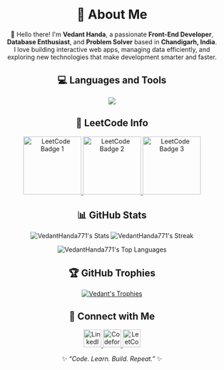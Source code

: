 <div align="center">

# 💫 About Me  
👋 Hello there! I'm **Vedant Handa**, a passionate **Front-End Developer**, **Database Enthusiast**, and **Problem Solver** based in **Chandigarh, India**.  
I love building interactive web apps, managing data efficiently, and exploring new technologies that make development smarter and faster.  

## 💻 Languages and Tools
<p align="center">
  <img src="https://skillicons.dev/icons?i=html,css,js,react,nodejs,express,mysql,mongodb,git,github,java,python" />
</p>

## 🧩 LeetCode Info
<a href="https://leetcode.com/u/anonymus771/" target="_blank">
  <img src="https://leetcode.com/static/images/badges/2024/gif/2024-10.gif" alt="LeetCode Badge 1" height="130" />
</a>
<a href="https://leetcode.com/u/anonymus771/" target="_blank">
  <img src="https://assets.leetcode.com/static_assets/others/200.gif" alt="LeetCode Badge 2" height="130" />
</a>
<a href="https://leetcode.com/u/anonymus771/" target="_blank">
  <img src="https://assets.leetcode.com/static_assets/others/25100.gif" alt="LeetCode Badge 3" height="130" />
</a>


## 📊 GitHub Stats  

<p align="center">
  <img src="https://github-readme-stats.vercel.app/api?username=VedantHanda771&theme=default&show_icons=true&hide_border=true&count_private=true" alt="VedantHanda771's Stats" />
  <img src="https://github-readme-streak-stats.herokuapp.com/?user=VedantHanda771&theme=default&hide_border=true" alt="VedantHanda771's Streak" />
</p>

<p align="center">
  <img src="https://github-readme-stats.vercel.app/api/top-langs/?username=VedantHanda771&theme=default&show_icons=true&hide_border=true&layout=compact" alt="VedantHanda771's Top Languages" />
</p>



## 🏆 GitHub Trophies  
<a href="https://github.com/ryo-ma/github-profile-trophy">
  <img src="https://github-profile-trophy.vercel.app/?username=VedantHanda771&margin-w=10&margin-h=10&theme=flat&no-frame=true" alt="Vedant's Trophies" />
</a>




## 🤝 Connect with Me
<p align="center">
  <a href="https://linkedin.com/in/vedanthanda" target="_blank">
    <img src="https://raw.githubusercontent.com/rahuldkjain/github-profile-readme-generator/master/src/images/icons/Social/linked-in-alt.svg" alt="LinkedIn" height="40" width="40" />
  </a>
  <a href="https://codeforces.com/profile/vedanthanda" target="_blank">
    <img src="https://raw.githubusercontent.com/rahuldkjain/github-profile-readme-generator/master/src/images/icons/Social/codeforces.svg" alt="Codeforces" height="40" width="40" />
  </a>
  <a href="https://leetcode.com/u/anonymus771" target="_blank">
    <img src="https://raw.githubusercontent.com/rahuldkjain/github-profile-readme-generator/master/src/images/icons/Social/leet-code.svg" alt="LeetCode" height="40" width="40" />
  </a>
</p>






✨ *“Code. Learn. Build. Repeat.”* ✨  

</div>
